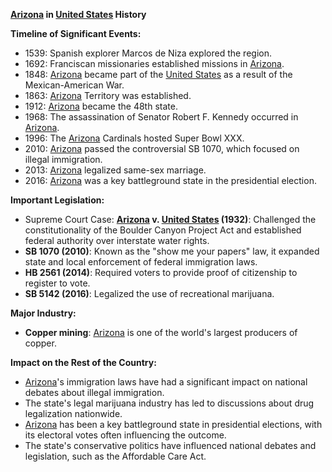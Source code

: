 **[Arizona](./../arizona/) in [United States](./../united-states/) History**

**Timeline of Significant Events:**

* 1539: Spanish explorer Marcos de Niza explored the region.
* 1692: Franciscan missionaries established missions in [Arizona](./../arizona/).
* 1848: [Arizona](./../arizona/) became part of the [United States](./../united-states/) as a result of the Mexican-American War.
* 1863: [Arizona](./../arizona/) Territory was established.
* 1912: [Arizona](./../arizona/) became the 48th state.
* 1968: The assassination of Senator Robert F. Kennedy occurred in [Arizona](./../arizona/).
* 1996: The [Arizona](./../arizona/) Cardinals hosted Super Bowl XXX.
* 2010: [Arizona](./../arizona/) passed the controversial SB 1070, which focused on illegal immigration.
* 2013: [Arizona](./../arizona/) legalized same-sex marriage.
* 2016: [Arizona](./../arizona/) was a key battleground state in the presidential election.

**Important Legislation:**

* Supreme Court Case: **[Arizona](./../arizona/) v. [United States](./../united-states/) (1932)**: Challenged the constitutionality of the Boulder Canyon Project Act and established federal authority over interstate water rights.
* **SB 1070 (2010)**: Known as the "show me your papers" law, it expanded state and local enforcement of federal immigration laws.
* **HB 2561 (2014)**: Required voters to provide proof of citizenship to register to vote.
* **SB 5142 (2016)**: Legalized the use of recreational marijuana.

**Major Industry:**

* **Copper mining**: [Arizona](./../arizona/) is one of the world's largest producers of copper.

**Impact on the Rest of the Country:**

* [Arizona](./../arizona/)'s immigration laws have had a significant impact on national debates about illegal immigration.
* The state's legal marijuana industry has led to discussions about drug legalization nationwide.
* [Arizona](./../arizona/) has been a key battleground state in presidential elections, with its electoral votes often influencing the outcome.
* The state's conservative politics have influenced national debates and legislation, such as the Affordable Care Act.